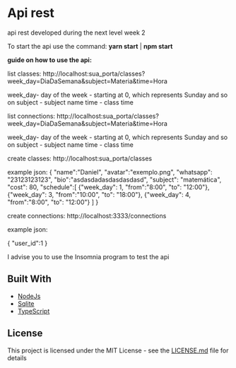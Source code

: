 <h1>Api rest</h1>

api rest developed during the next level week 2

<p>
   To start the api use the command:  <b>yarn start</b> | <b>npm start</b>
  
   <b>guide on how to use the api:</b> 
  
   list classes: http://localhost:sua_porta/classes?week_day=DiaDaSemana&subject=Materia&time=Hora
   
   week_day- day of the week - starting at 0, which represents Sunday and so on
   subject - subject name
   time - class time
   
   list connections: http://localhost:sua_porta/classes?week_day=DiaDaSemana&subject=Materia&time=Hora
   
   week_day- day of the week - starting at 0, which represents Sunday and so on
   subject - subject name
   time - class time
   
   create classes: http://localhost:sua_porta/classes
   
   example json:
   {
      "name":"Daniel",
      "avatar":"exemplo.png",
      "whatsapp": "23123123123",
      "bio":"asdasdadasdasdasdasd",
      "subject": "matemática",
      "cost": 80,
      "schedule":[
        {"week_day": 1, "from":"8:00", "to": "12:00"},
        {"week_day": 3, "from":"10:00", "to": "18:00"}, 
        {"week_day": 4, "from":"8:00", "to": "12:00"} 
      ]
   }
   
   create connections: http://localhost:3333/connections
   
   example json:
   
   {
   	"user_id":1
   }
    
   I advise you to use the Insomnia program to test the api
   
</p>

## Built With

<p align="left">
    <ul>
        <li><a href="https://nodejs.org/en/">NodeJs</a></li>
        <li><a href="https://www.sqlite.org/index.html">Sqlite</a></li>
        <li><a href="https://www.typescriptlang.org/">TypeScript</a></li>
    </ul>
</p>

## License

This project is licensed under the MIT License - see the [LICENSE.md](LICENSE.md) file for details
